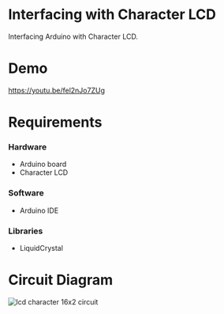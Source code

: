 # Interfacing with Character LCD

Interfacing Arduino with Character LCD.

# Demo

https://youtu.be/fel2nJo7ZUg

# Requirements

### Hardware

- Arduino board
- Character LCD

### Software

- Arduino IDE

### Libraries

- LiquidCrystal

# Circuit Diagram

![lcd character 16x2 circuit](https://user-images.githubusercontent.com/80714882/202533526-12a420d4-1f77-49f3-9419-fe283c4c7d8a.jpg)






